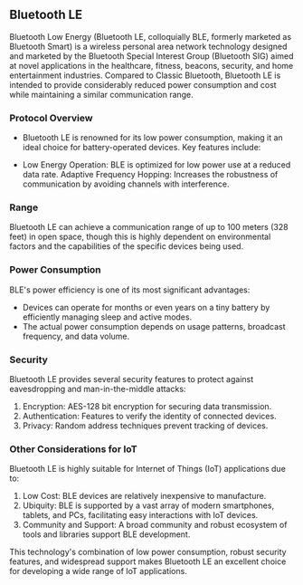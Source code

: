 ## Bluetooth LE

Bluetooth Low Energy (Bluetooth LE, colloquially BLE, formerly marketed as Bluetooth Smart) is a wireless personal area network technology designed and marketed by the Bluetooth Special Interest Group (Bluetooth SIG) aimed at novel applications in the healthcare, fitness, beacons, security, and home entertainment industries. Compared to Classic Bluetooth, Bluetooth LE is intended to provide considerably reduced power consumption and cost while maintaining a similar communication range.

### Protocol Overview
- Bluetooth LE is renowned for its low power consumption, making it an ideal choice for battery-operated devices. Key features include:

- Low Energy Operation: BLE is optimized for low power use at a reduced data rate.
Adaptive Frequency Hopping: Increases the robustness of communication by avoiding channels with interference.

### Range
Bluetooth LE can achieve a communication range of up to 100 meters (328 feet) in open space, though this is highly dependent on environmental factors and the capabilities of the specific devices being used.

### Power Consumption
BLE's power efficiency is one of its most significant advantages:

- Devices can operate for months or even years on a tiny battery by efficiently managing sleep and active modes.
- The actual power consumption depends on usage patterns, broadcast frequency, and data volume.

### Security
Bluetooth LE provides several security features to protect against eavesdropping and man-in-the-middle attacks:

1) Encryption: AES-128 bit encryption for securing data transmission.
2) Authentication: Features to verify the identity of connected devices.
3) Privacy: Random address techniques prevent tracking of devices.

### Other Considerations for IoT
Bluetooth LE is highly suitable for Internet of Things (IoT) applications due to:

1) Low Cost: BLE devices are relatively inexpensive to manufacture.
2) Ubiquity: BLE is supported by a vast array of modern smartphones, tablets, and PCs, facilitating easy interactions with IoT devices.
3) Community and Support: A broad community and robust ecosystem of tools and libraries support BLE development.
  
This technology's combination of low power consumption, robust security features, and widespread support makes Bluetooth LE an excellent choice for developing a wide range of IoT applications.